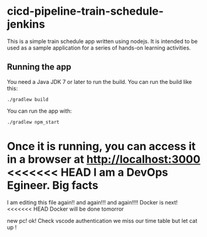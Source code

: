 # cicd-pipeline-train-schedule-jenkins

This is a simple train schedule app written using nodejs. It is intended to be used as a sample application for a series of hands-on learning activities.

## Running the app

You need a Java JDK 7 or later to run the build. You can run the build like this:

    ./gradlew build

You can run the app with:

    ./gradlew npm_start

Once it is running, you can access it in a browser at [http://localhost:3000](http://localhost:3000)
<<<<<<< HEAD
I am a DevOps Egineer. Big facts
=======

I am editing this file
again!!
and again!!!
and again!!!!
Docker is next!
<<<<<<< HEAD
Docker will be done tomorror
 
new pc!
ok!
Check vscode authentication
we miss our time table but let cat up !